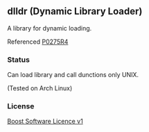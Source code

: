 dlldr (Dynamic Library Loader)
-----
A library for dynamic loading.

Referenced [P0275R4](http://open-std.org/JTC1/SC22/WG21/docs/papers/2018/p0275r4.html)

### Status

Can load library and call dunctions only UNIX.

(Tested on Arch Linux)

### License

[Boost Software Licence v1](https://www.boost.org/LICENSE_1_0.txt)
